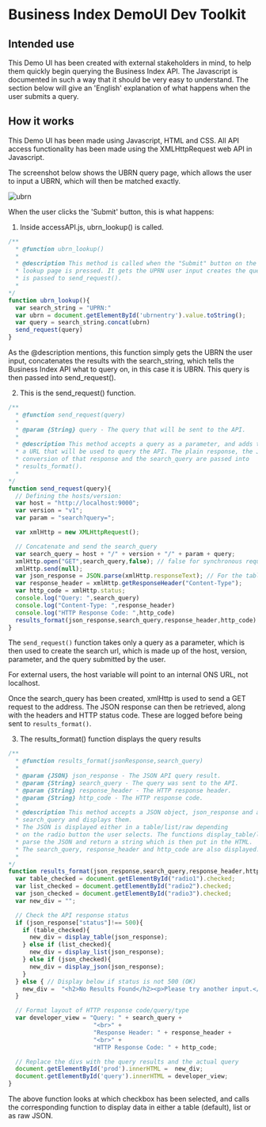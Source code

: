 # Business Index DemoUI Dev Toolkit

## Intended use

This Demo UI has been created with external stakeholders in mind, to help them quickly begin querying the Business Index API. The Javascript is documented in such a way that it should be very easy to understand. The section below will give an 'English' explanation of what happens when the user submits a query.

## How it works

This Demo UI has been made using Javascript, HTML and CSS. All API access functionality has been made using the XMLHttpRequest web API in Javascript.

The screenshot below shows the UBRN query page, which allows the user to input a UBRN, which will then be matched exactly.

![ubrn](https://raw.githubusercontent.com/ONSdigital/business-index-ui/master/img/ubrn.png "Example UBRN Query")

When the user clicks the 'Submit' button, this is what happens:

1. Inside accessAPI.js, ubrn_lookup() is called.

  ```javascript
  /**
    * @function ubrn_lookup()
    *
    * @description This method is called when the "Submit" button on the UBRN
    * lookup page is pressed. It gets the UPRN user input creates the query that
    * is passed to send_request().
    *
  */
  function ubrn_lookup(){
    var search_string = "UPRN:"
    var ubrn = document.getElementById('ubrnentry').value.toString();
    var query = search_string.concat(ubrn)
    send_request(query)
  }
  ```

  As the @description mentions, this function simply gets the UBRN the user input, concatenates the results with the search_string, which tells the Business Index API what to query on, in this case it is UBRN. This query is then passed into send_request().

2. This is the send_request() function.

  ```javascript
  /**
    * @function send_request(query)
    *
    * @param {String} query - The query that will be sent to the API.
    *
    * @description This method accepts a query as a parameter, and adds this into
    * a URL that will be used to query the API. The plain response, the JSON
    * conversion of that response and the search_query are passed into
    * results_format().
    *
  */
  function send_request(query){
    // Defining the hosts/version:
    var host = "http://localhost:9000";
    var version = "v1";
    var param = "search?query=";

    var xmlHttp = new XMLHttpRequest();

    // Concatenate and send the search_query
    var search_query = host + "/" + version + "/" + param + query;
    xmlHttp.open("GET",search_query,false); // false for synchronous request
    xmlHttp.send(null);
    var json_response = JSON.parse(xmlHttp.responseText); // For the table/list
    var response_header = xmlHttp.getResponseHeader("Content-Type");
    var http_code = xmlHttp.status;
    console.log("Query: ",search_query)
    console.log("Content-Type: ",response_header)
    console.log("HTTP Response Code: ",http_code)
    results_format(json_response,search_query,response_header,http_code)
  }
  ```

  The `send_request()` function takes only a query as a parameter, which is then used to create the search url, which is made up of the host, version, parameter, and the query submitted by the user.

  For external users, the host variable will point to an internal ONS URL, not localhost.

  Once the search_query has been created, xmlHttp is used to send a GET request to the address. The JSON response can then be retrieved, along with the headers and HTTP status code. These are logged before being sent to `results_format()`.

3. The results_format() function displays the query results

  ```javascript
  /**
    * @function results_format(jsonResponse,search_query)
    *
    * @param {JSON} json_response - The JSON API query result.
    * @param {String} search_query - The query was sent to the API.
    * @param {String} response_header - The HTTP response header.
    * @param {String} http_code - The HTTP response code.
    *
    * @description This method accepts a JSON object, json_response and a
    * search_query and displays them.
    * The JSON is displayed either in a table/list/raw depending
    * on the radio button the user selects. The functions display_table/list/json
    * parse the JSON and return a string which is then put in the HTML.
    * The search_query, response_header and http_code are also displayed.
    *
  */
  function results_format(json_response,search_query,response_header,http_code){
    var table_checked = document.getElementById("radio1").checked;
    var list_checked = document.getElementById("radio2").checked;
    var json_checked = document.getElementById("radio3").checked;
    var new_div = "";

    // Check the API response status
    if (json_response["status"]!== 500){
      if (table_checked){
        new_div = display_table(json_response);
      } else if (list_checked){
        new_div = display_list(json_response);
      } else if (json_checked){
        new_div = display_json(json_response);
      }
    } else { // Display below if status is not 500 (OK)
      new_div =  "<h2>No Results Found</h2><p>Please try another input.</p>";
    }

    // Format layout of HTTP response code/query/type
    var developer_view = "Query: " + search_query +
                          "<br>" +
                          "Response Header: " + response_header +
                          "<br>" +
                          "HTTP Response Code: " + http_code;

    // Replace the divs with the query results and the actual query
    document.getElementById('prod').innerHTML =  new_div;
    document.getElementById('query').innerHTML = developer_view;
  }
  ```

  The above function looks at which checkbox has been selected, and calls the corresponding function to display data in either a table (default), list or as raw JSON.
